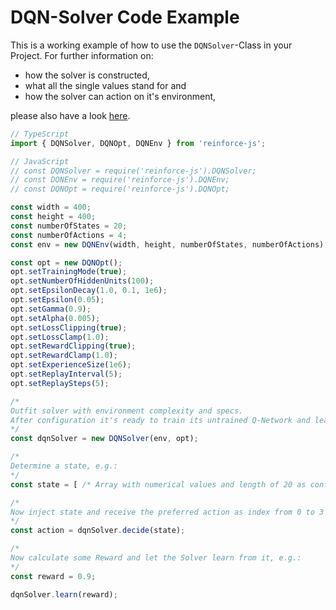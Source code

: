 # DQN-Solver Code Example

This is a working example of how to use the `DQNSolver`-Class in your Project. For further information on:
- how the solver is constructed,
- what all the single values stand for and
- how the solver can action on it's environment,

please also have a look [here](./dqn-solver.md).

```typescript
// TypeScript
import { DQNSolver, DQNOpt, DQNEnv } from 'reinforce-js';

// JavaScript
// const DQNSolver = require('reinforce-js').DQNSolver;
// const DQNEnv = require('reinforce-js').DQNEnv;
// const DQNOpt = require('reinforce-js').DQNOpt;

const width = 400;
const height = 400;
const numberOfStates = 20;
const numberOfActions = 4;
const env = new DQNEnv(width, height, numberOfStates, numberOfActions);

const opt = new DQNOpt();
opt.setTrainingMode(true);
opt.setNumberOfHiddenUnits(100);
opt.setEpsilonDecay(1.0, 0.1, 1e6);
opt.setEpsilon(0.05);
opt.setGamma(0.9);
opt.setAlpha(0.005);
opt.setLossClipping(true);
opt.setLossClamp(1.0);
opt.setRewardClipping(true);
opt.setRewardClamp(1.0);
opt.setExperienceSize(1e6);
opt.setReplayInterval(5);
opt.setReplaySteps(5);

/*
Outfit solver with environment complexity and specs.
After configuration it's ready to train its untrained Q-Network and learn from SARSA experiences.
*/
const dqnSolver = new DQNSolver(env, opt);

/*
Determine a state, e.g.:
*/
const state = [ /* Array with numerical values and length of 20 as configured via numberOfStates */ ];

/*
Now inject state and receive the preferred action as index from 0 to 3 as configured via numberOfActions.
*/
const action = dqnSolver.decide(state);

/*
Now calculate some Reward and let the Solver learn from it, e.g.:
*/
const reward = 0.9;

dqnSolver.learn(reward);
```
